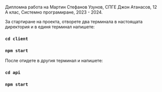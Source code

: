 Дипломна работа на Мартин Стефанов Узунов, СПГЕ Джон Атанасов, 12 А клас, Системно програмиране, 2023 - 2024.

За стартиране на проекта, отворете два терминала в настоящата директория и в единя терминал напишете:

### `cd client`
### `npm start`

После отидете в другия терминал и напишете:

### `cd api`
### `npm start`